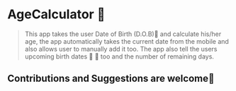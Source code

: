 # AgeCalculator 📅 
>This app takes the user Date of Birth (D.O.B)📆 and calculate his/her age, the app automatically takes the current date from the mobile and also allows user to manually add it too. The app also tell the users upcoming birth dates 🎉 🎉 too and the number of remaining days.

##  Contributions and Suggestions  are welcome🙏
